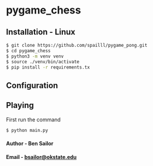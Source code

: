 # pygame_chess

## Installation - Linux
```bash
$ git clone https://github.com/spailll/pygame_pong.git
$ cd pygame_chess
$ python3 -m venv venv
$ source ./venv/bin/activate
$ pip install -r requirements.tx
```
## Configuration

## Playing
First run the command
```bash
$ python main.py
```



#### Author - Ben Sailor
#### Email - bsailor@okstate.edu